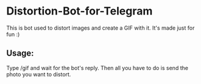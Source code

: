 # Distortion-Bot-for-Telegram

This is bot used to distort images and create a GIF with it. It's made just for fun :)

## Usage:
Type /gif and wait for the bot's reply. Then all you have to do is send the photo you want to distort.
